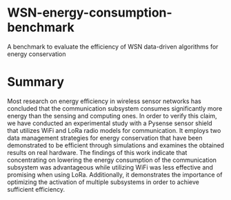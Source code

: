 # WSN-energy-consumption-benchmark
A benchmark to evaluate the efficiency of WSN data-driven algorithms for energy conservation


# Summary
Most research on energy efficiency in wireless sensor networks has concluded that the communication subsystem consumes significantly more energy than the sensing and computing ones. In order to verify this claim, we have conducted an experimental study with a Pysense sensor shield that utilizes WiFi and LoRa radio models for communication. It employs two data management strategies for energy conservation that have been demonstrated to be efficient through simulations and examines the obtained results on real hardware. The findings of this work indicate that concentrating on lowering the energy consumption of the communication subsystem was advantageous while utilizing WiFi was less effective and promising when using LoRa. Additionally, it demonstrates the importance of optimizing the activation of multiple subsystems in order to achieve sufficient efficiency.
